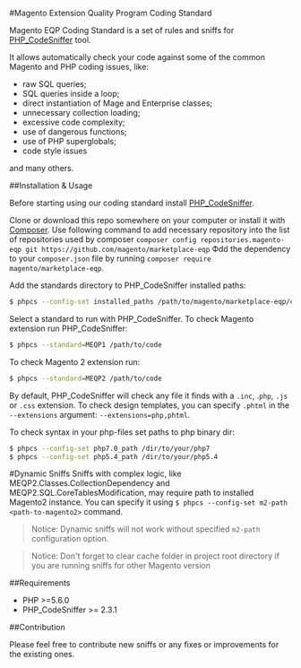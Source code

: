 #Magento Extension Quality Program Coding Standard

Magento EQP Coding Standard is a set of rules and sniffs for [PHP_CodeSniffer](https://github.com/squizlabs/PHP_CodeSniffer) tool.

It allows automatically check your code against some of the common Magento and PHP coding issues, like:
- raw SQL queries;
- SQL queries inside a loop;
- direct instantiation of Mage and Enterprise classes;
- unnecessary collection loading;
- excessive code complexity;
- use of dangerous functions;
- use of PHP superglobals;
- code style issues

and many others.

##Installation & Usage

Before starting using our coding standard install [PHP_CodeSniffer](https://github.com/squizlabs/PHP_CodeSniffer).

Clone or download this repo somewhere on your computer or install it with [Composer](http://getcomposer.org/).
Use following command to add necessary repository into the list of repositories used by composer ```composer config repositories.magento-eqp git https://github.com/magento/marketplace-eqp```
Фdd the dependency to your `composer.json` file by running `composer require magento/marketplace-eqp`.

Add the standards directory to PHP_CodeSniffer installed paths:
```sh
$ phpcs --config-set installed_paths /path/to/magento/marketplace-eqp/coding/standard
```

Select a standard to run with PHP_CodeSniffer. To check Magento extension run PHP_CodeSniffer:
```sh
$ phpcs --standard=MEQP1 /path/to/code
```
To check Magento 2 extension run:
```sh
$ phpcs --standard=MEQP2 /path/to/code
```
By default, PHP_CodeSniffer will check any file it finds with a `.inc`, .`php`, `.js` or `.css` extension. To check design templates, you can specify `.phtml` in the `--extensions` argument: `--extensions=php,phtml`.

To check syntax in your php-files set paths to php binary dir:
```sh
$ phpcs --config-set php7.0_path /dir/to/your/php7
$ phpcs --config-set php5.4_path /dir/to/your/php5.4
```
#Dynamic Sniffs
Sniffs with complex logic, like MEQP2.Classes.CollectionDependency and MEQP2.SQL.CoreTablesModification, may require path to installed Magento2 instance. You can specify it using ```$ phpcs --config-set m2-path <path-to-magento2>``` command.

>Notice: Dynamic sniffs will not work without specified ```m2-path``` configuration option.

>Notice: Don't forget to clear cache folder in project root directory if you are running sniffs for other Magento version

##Requirements

* PHP >=5.6.0
* PHP_CodeSniffer >= 2.3.1

##Contribution

Please feel free to contribute new sniffs or any fixes or improvements for the existing ones.

